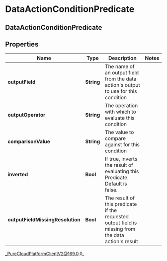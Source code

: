 # DataActionConditionPredicate

## DataActionConditionPredicate

## Properties

|Name | Type | Description | Notes|
|------------ | ------------- | ------------- | -------------|
| **outputField** | **String** | The name of an output field from the data action&#39;s output to use for this condition | |
| **outputOperator** | **String** | The operation with which to evaluate this condition | |
| **comparisonValue** | **String** | The value to compare against for this condition | |
| **inverted** | **Bool** | If true, inverts the result of evaluating this Predicate. Default is false. | |
| **outputFieldMissingResolution** | **Bool** | The result of this predicate if the requested output field is missing from the data action&#39;s result | |



_PureCloudPlatformClientV2@169.0.0_
